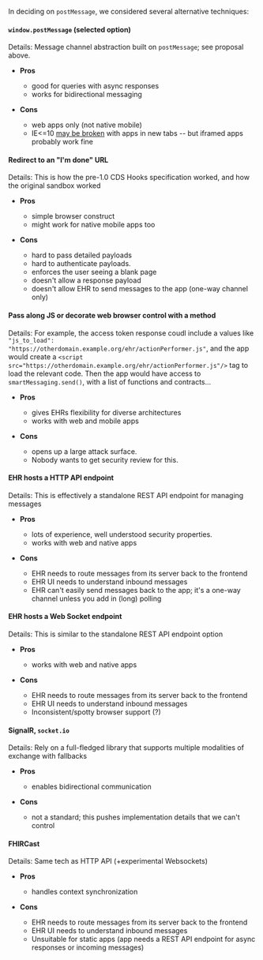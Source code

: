 
In deciding on `postMessage`, we considered several alternative techniques:

#### `window.postMessage` (**selected option**)
Details: Message channel abstraction built on `postMessage`; see proposal above.

* **Pros**
  * good for queries with async responses
  * works for bidirectional messaging

* **Cons**
  * web apps only (not native mobile)
  * IE<=10 [may be broken](https://stackoverflow.com/questions/16226924/is-cross-origin-postmessage-broken-in-ie10) with apps in new tabs -- but iframed apps probably work fine


#### Redirect to an "I'm done" URL
Details: This is how the pre-1.0 CDS Hooks specification worked, and how the original sandbox worked

* **Pros**
  * simple browser construct
  * might work for native mobile apps too

* **Cons**
  * hard to pass detailed payloads
  * hard to authenticate payloads.
  * enforces the user seeing a blank page
  * doesn't allow a response payload
  * doesn't allow EHR to send messages to the app (one-way channel only)


#### Pass along JS or decorate web browser control with a method
Details: For example, the access token response coudl include a values like
`"js_to_load": "https://otherdomain.example.org/ehr/actionPerformer.js"`, and the app would create a  `<script
src="https://otherdomain.example.org/ehr/actionPerformer.js"/>` tag to load the relevant code. Then the app would have access to `smartMessaging.send()`, with a list of functions and contracts...

* **Pros**
  * gives EHRs flexibility for diverse architectures
  * works with web and mobile apps

* **Cons**
  * opens up a large attack surface.
  * Nobody wants to get security review for this.


#### EHR hosts a HTTP API endpoint
Details: This is effectively a standalone REST API endpoint for managing messages

* **Pros**
  * lots of experience, well understood security properties.
  * works with web and native apps

* **Cons**
  * EHR needs to route messages from its server back to the frontend
  * EHR UI needs to understand inbound messages
  * EHR can't easily send messages back to the app; it's a one-way channel unless you add in (long) polling


#### EHR hosts a Web Socket endpoint
Details: This is similar to the standalone REST API endpoint option

* **Pros**
  * works with web and native apps

* **Cons**
  * EHR needs to route messages from its server back to the frontend
  * EHR UI needs to understand inbound messages
  * Inconsistent/spotty browser support (?)


#### SignalR, `socket.io`
Details: Rely on a full-fledged library that supports multiple modalities of exchange with fallbacks

* **Pros**
  * enables bidirectional communication

* **Cons**
  * not a standard; this pushes implementation details that we can't control


#### FHIRCast
Details: Same tech as HTTP API (+experimental Websockets)

* **Pros**
  * handles context synchronization

* **Cons**
  * EHR needs to route messages from its server back to the frontend
  * EHR UI needs to understand inbound messages
  * Unsuitable for static apps (app needs a REST API endpoint for async responses or incoming messages)
